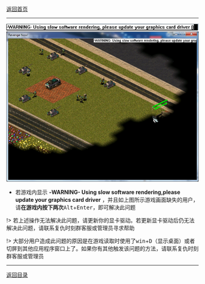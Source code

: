 
[返回首页](/index.md)

***
![a](../img/GPU-driver2.png)
![a](../img/GPU-driver1.png)



- 若游戏内显示 **-WARNING- Using slow software rendering,please update your graphics card driver** ，并且如上图所示游戏画面缺失的用户，请**在游戏内按下两次**<kbd>Alt</kbd>+<kbd>Enter</kbd>，即可解决此问题

!> 若上述操作无法解决此问题，请更新你的显卡驱动。若更新显卡驱动后仍无法解决此问题，请联系复仇时刻群客服或管理员寻求帮助

!> 大部分用户造成此问题的原因是在游戏读取时使用了<kbd>win</kbd>+<kbd>D</kbd>（显示桌面）或者切屏到其他应用程序窗口上了。如果你有其他触发该问题的方法，请联系复仇时刻群客服或管理员

***
[返回目录](/QuestionNAnswer/index.md#gaming-problem)